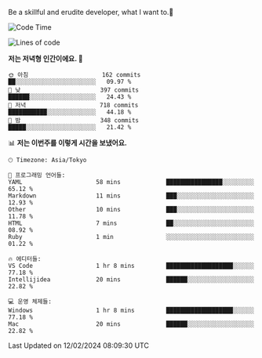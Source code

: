 Be a skillful and erudite developer, what I want to.👶

<!--START_SECTION:waka-->
![Code Time](http://img.shields.io/badge/Code%20Time-431%20hrs%207%20mins-blue)

![Lines of code](https://img.shields.io/badge/%EC%A0%80%EB%8A%94%20%EC%97%AC%ED%83%9C%EA%B9%8C%EC%A7%80%20-756.5%20thousand%20%EC%A4%84%EC%9D%98%20%EC%BD%94%EB%93%9C%EB%A5%BC%20%EC%9E%91%EC%84%B1%ED%96%88%EC%96%B4%EC%9A%94.-blue)

**저는 저녁형 인간이에요. 🦉** 

```text
🌞 아침                     162 commits         ██░░░░░░░░░░░░░░░░░░░░░░░   09.97 % 
🌆 낮　                     397 commits         ██████░░░░░░░░░░░░░░░░░░░   24.43 % 
🌃 저녁                     718 commits         ███████████░░░░░░░░░░░░░░   44.18 % 
🌙 밤　                     348 commits         █████░░░░░░░░░░░░░░░░░░░░   21.42 % 
```


📊 **저는 이번주를 이렇게 시간을 보냈어요.** 

```text
🕑︎ Timezone: Asia/Tokyo

💬 프로그래밍 언어들: 
YAML                     58 mins             ████████████████░░░░░░░░░   65.12 % 
Markdown                 11 mins             ███░░░░░░░░░░░░░░░░░░░░░░   12.93 % 
Other                    10 mins             ███░░░░░░░░░░░░░░░░░░░░░░   11.78 % 
HTML                     7 mins              ██░░░░░░░░░░░░░░░░░░░░░░░   08.92 % 
Ruby                     1 min               ░░░░░░░░░░░░░░░░░░░░░░░░░   01.22 % 

🔥 에디터들: 
VS Code                  1 hr 8 mins         ███████████████████░░░░░░   77.18 % 
Intellijidea             20 mins             ██████░░░░░░░░░░░░░░░░░░░   22.82 % 

💻 운영 체제들: 
Windows                  1 hr 8 mins         ███████████████████░░░░░░   77.18 % 
Mac                      20 mins             ██████░░░░░░░░░░░░░░░░░░░   22.82 % 
```


 Last Updated on 12/02/2024 08:09:30 UTC
<!--END_SECTION:waka-->

